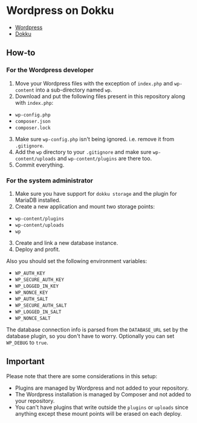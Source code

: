 # Wordpress on Dokku

- [Wordpress](http://wordpress.org)
- [Dokku](http://dokku.viewdocs.io/dokku)

## How-to

### For the Wordpress developer

1. Move your Wordpress files with the exception of `index.php` and `wp-content` into a sub-directory named `wp`.
2. Download and put the following files present in this repository along with `index.php`:
  - `wp-config.php`
  - `composer.json`
  - `composer.lock`
3. Make sure `wp-config.php` isn't being ignored. i.e. remove it from `.gitignore`.
4. Add the `wp` directory to your `.gitignore` and make sure `wp-content/uploads` and `wp-content/plugins` are there too.
5. Commit everything.

### For the system administrator

1. Make sure you have support for `dokku storage` and the plugin for MariaDB installed.
2. Create a new application and mount two storage points:
  - `wp-content/plugins`
  - `wp-content/uploads`
  - `wp`
3. Create and link a new database instance.
4. Deploy and profit.

Also you should set the following environment variables:

- `WP_AUTH_KEY`
- `WP_SECURE_AUTH_KEY`
- `WP_LOGGED_IN_KEY`
- `WP_NONCE_KEY`
- `WP_AUTH_SALT`
- `WP_SECURE_AUTH_SALT`
- `WP_LOGGED_IN_SALT`
- `WP_NONCE_SALT`

The database connection info is parsed from the `DATABASE_URL` set by the database plugin, so you don't have to worry. Optionally you can set `WP_DEBUG` to `true`.

## Important

Please note that there are some considerations in this setup:

- Plugins are managed by Wordpress and not added to your repository.
- The Wordpress installation is managed by Composer and not added to your repository.
- You can't have plugins that write outside the `plugins` or `uploads` since anything except these mount points will be erased on each deploy.
